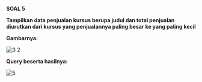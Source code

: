 **SOAL 5**

__Tampilkan data penjualan kursus berupa judul dan total penjualan diurutkan dari kursus yang penjualannya paling besar ke yang paling kecil__

__Gambarnya:__

![3 2](https://github.com/nadintaaalwaz/nadintrylearnphp/assets/160230442/d6e54089-ee7b-4a5f-a8aa-350812c5460e)



__Query beserta hasilnya:__

![5](https://github.com/nadintaaalwaz/nadintrylearnphp/assets/160230442/21c27947-5b1a-4d5c-b84e-722329b686ba)

